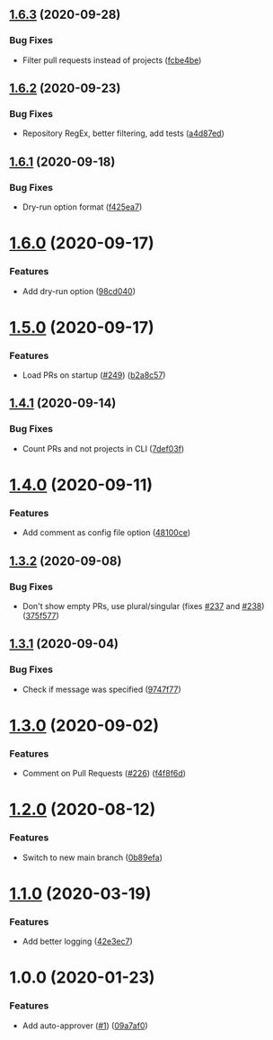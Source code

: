 ## [1.6.3](https://github.com/ffflorian/auto-approver/compare/v1.6.2...v1.6.3) (2020-09-28)


### Bug Fixes

* Filter pull requests instead of projects ([fcbe4be](https://github.com/ffflorian/auto-approver/commit/fcbe4beddb351921824138891d12da3474efb99d))

## [1.6.2](https://github.com/ffflorian/auto-approver/compare/v1.6.1...v1.6.2) (2020-09-23)


### Bug Fixes

* Repository RegEx, better filtering, add tests ([a4d87ed](https://github.com/ffflorian/auto-approver/commit/a4d87ed4ec86c4a96ac2c47fbd449a46cc7326d0))

## [1.6.1](https://github.com/ffflorian/auto-approver/compare/v1.6.0...v1.6.1) (2020-09-18)


### Bug Fixes

* Dry-run option format ([f425ea7](https://github.com/ffflorian/auto-approver/commit/f425ea76ae15db977e43aeeb55c5268b7fb0ac5c))

# [1.6.0](https://github.com/ffflorian/auto-approver/compare/v1.5.0...v1.6.0) (2020-09-17)


### Features

* Add dry-run option ([98cd040](https://github.com/ffflorian/auto-approver/commit/98cd04025b9de06eb9e1a80c5095c059fb47411c))

# [1.5.0](https://github.com/ffflorian/auto-approver/compare/v1.4.1...v1.5.0) (2020-09-17)


### Features

* Load PRs on startup ([#249](https://github.com/ffflorian/auto-approver/issues/249)) ([b2a8c57](https://github.com/ffflorian/auto-approver/commit/b2a8c5798c24d9abeab677d2407ebbc863bdbb49))

## [1.4.1](https://github.com/ffflorian/auto-approver/compare/v1.4.0...v1.4.1) (2020-09-14)


### Bug Fixes

* Count PRs and not projects in CLI ([7def03f](https://github.com/ffflorian/auto-approver/commit/7def03f36f09133022c13381b75f594bdfed7ca6))

# [1.4.0](https://github.com/ffflorian/auto-approver/compare/v1.3.2...v1.4.0) (2020-09-11)


### Features

* Add comment as config file option ([48100ce](https://github.com/ffflorian/auto-approver/commit/48100ce03f3c605b9230435f88ea24b545acd0ff))

## [1.3.2](https://github.com/ffflorian/auto-approver/compare/v1.3.1...v1.3.2) (2020-09-08)


### Bug Fixes

* Don't show empty PRs, use plural/singular (fixes [#237](https://github.com/ffflorian/auto-approver/issues/237) and [#238](https://github.com/ffflorian/auto-approver/issues/238)) ([375f577](https://github.com/ffflorian/auto-approver/commit/375f5779fce802b3fea52823fb1e076e971dc22f))

## [1.3.1](https://github.com/ffflorian/auto-approver/compare/v1.3.0...v1.3.1) (2020-09-04)


### Bug Fixes

* Check if message was specified ([9747f77](https://github.com/ffflorian/auto-approver/commit/9747f772ab4abbc209f9e4bfe235b7526a119579))

# [1.3.0](https://github.com/ffflorian/auto-approver/compare/v1.2.0...v1.3.0) (2020-09-02)


### Features

* Comment on Pull Requests ([#226](https://github.com/ffflorian/auto-approver/issues/226)) ([f4f8f6d](https://github.com/ffflorian/auto-approver/commit/f4f8f6dd2bf28f8bd3f5ecd9355d1a12dc49341d))

# [1.2.0](https://github.com/ffflorian/auto-approver/compare/v1.1.0...v1.2.0) (2020-08-12)

### Features

- Switch to new main branch ([0b89efa](https://github.com/ffflorian/auto-approver/commit/0b89efaa4c8aecf1c41e09245e3430146815b6c4))

# [1.1.0](https://github.com/ffflorian/auto-approver/compare/v1.0.0...v1.1.0) (2020-03-19)

### Features

- Add better logging ([42e3ec7](https://github.com/ffflorian/auto-approver/commit/42e3ec7))

# 1.0.0 (2020-01-23)

### Features

- Add auto-approver ([#1](https://github.com/ffflorian/auto-approver/issues/1)) ([09a7af0](https://github.com/ffflorian/auto-approver/commit/09a7af0))
